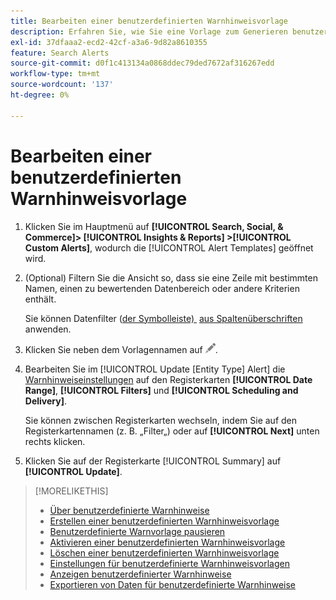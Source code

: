 ```yaml
---
title: Bearbeiten einer benutzerdefinierten Warnhinweisvorlage
description: Erfahren Sie, wie Sie eine Vorlage zum Generieren benutzerdefinierter Warnhinweise bearbeiten.
exl-id: 37dfaaa2-ecd2-42cf-a3a6-9d82a8610355
feature: Search Alerts
source-git-commit: d0f1c413134a0868ddec79ded7672af316267edd
workflow-type: tm+mt
source-wordcount: '137'
ht-degree: 0%

---
```


# Bearbeiten einer benutzerdefinierten Warnhinweisvorlage

1. Klicken Sie im Hauptmenü auf **[!UICONTROL Search, Social, & Commerce]> [!UICONTROL Insights & Reports] >[!UICONTROL Custom Alerts]**, wodurch die [!UICONTROL Alert Templates] geöffnet wird.

1. (Optional) Filtern Sie die Ansicht so, dass sie eine Zeile mit bestimmten Namen, einen zu bewertenden Datenbereich oder andere Kriterien enthält.

   Sie können Datenfilter ([&#x200B; der Symbolleiste) &#x200B;](/help/search-social-commerce/common-tasks/data-views/ad-hoc-settings/column-filter-apply-from-toolbar.md) [aus Spaltenüberschriften](/help/search-social-commerce/common-tasks/data-views/ad-hoc-settings/column-filter-apply-from-column-heading.md) anwenden.

1. Klicken Sie neben dem Vorlagennamen auf ![Bearbeiten](/help/search-social-commerce/assets/edit.png "Bearbeiten").

1. Bearbeiten Sie im [!UICONTROL Update \[Entity Type\] Alert] die [Warnhinweiseinstellungen](alert-template-settings.md) auf den Registerkarten **[!UICONTROL Date Range]**, **[!UICONTROL Filters]** und **[!UICONTROL Scheduling and Delivery]**.

   Sie können zwischen Registerkarten wechseln, indem Sie auf den Registerkartennamen (z. B. „Filter„) oder auf **[!UICONTROL Next]** unten rechts klicken.

1. Klicken Sie auf der Registerkarte [!UICONTROL Summary] auf **[!UICONTROL Update]**.

>[!MORELIKETHIS]
>
>* [Über benutzerdefinierte Warnhinweise](alert-about.md)
>* [Erstellen einer benutzerdefinierten Warnhinweisvorlage](alert-template-create.md)
>* [Benutzerdefinierte Warnvorlage pausieren](alert-template-pause.md)
>* [Aktivieren einer benutzerdefinierten Warnhinweisvorlage](alert-template-activate.md)
>* [Löschen einer benutzerdefinierten Warnhinweisvorlage](alert-template-delete.md)
>* [Einstellungen für benutzerdefinierte Warnhinweisvorlagen](alert-template-settings.md)
>* [Anzeigen benutzerdefinierter Warnhinweise](alert-view.md)
>* [Exportieren von Daten für benutzerdefinierte Warnhinweise](alert-export-data.md)
